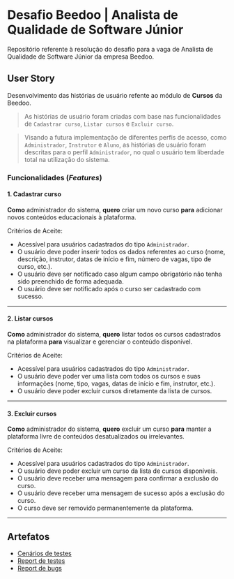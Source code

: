 # Desafio Beedoo | Analista de Qualidade de Software Júnior
Repositório referente à resolução do desafio para a vaga de Analista de Qualidade de Software Júnior da empresa Beedoo.

## User Story
Desenvolvimento das histórias de usuário refente ao módulo de **Cursos** da Beedoo.

>As histórias de usuário foram criadas com base nas funcionalidades de `Cadastrar curso`, `Listar cursos` e `Excluir curso`.

>Visando a futura implementação de diferentes perfis de acesso, como `Administrador`, `Instrutor` e `Aluno`, as histórias de usuário foram descritas para o perfil `Administrador`, no qual o usuário tem liberdade total na utilização do sistema. 

### Funcionalidades (*Features*)

#### 1.  Cadastrar curso
**Como** administrador do sistema, **quero** criar um novo curso **para** adicionar novos conteúdos educacionais à plataforma.

Critérios de Aceite:
- Acessível para usuários cadastrados do tipo `Administrador`.
- O usuário deve poder inserir todos os dados referentes ao curso (nome, descrição, instrutor, datas de início e fim, número de vagas, tipo de curso, etc.).
- O usuário deve ser notificado caso algum campo obrigatório não tenha sido preenchido de forma adequada.
- O usuário deve ser notificado após o curso ser cadastrado com sucesso.

---
#### 2.  Listar cursos
**Como** administrador do sistema, **quero** listar todos os cursos cadastrados na plataforma **para** visualizar e gerenciar o conteúdo disponível.

Critérios de Aceite:
- Acessível para usuários cadastrados do tipo `Administrador`.
- O usuário deve poder ver uma lista com todos os cursos e suas informações (nome, tipo, vagas, datas de início e fim, instrutor, etc.).
- O usuário deve poder excluir cursos diretamente da lista de cursos. 

---
#### 3.  Excluir cursos
**Como** administrador do sistema, **quero** excluir um curso **para** manter a plataforma livre de conteúdos desatualizados ou irrelevantes.

Critérios de Aceite:
- Acessível para usuários cadastrados do tipo `Administrador`.
- O usuário deve poder excluir um curso da lista de cursos disponíveis.
- O usuário deve receber uma mensagem para confirmar a exclusão do curso.
- O usuário deve receber uma mensagem de sucesso após a exclusão do curso.      
- O curso deve ser removido permanentemente da plataforma.

---

## Artefatos

- [Cenários de testes](https://docs.google.com/spreadsheets/d/1ft5jpb7sT85Wyuz704SdhngYbbQV-hKuXoZAc2ez5P0/edit?usp=sharing)
- [Report de testes](https://docs.google.com/document/d/1XJePh86R_msA9feUIGjUH0TzGfbHj854W4m6qECy9ag/edit?usp=sharing)
- [Report de bugs](https://docs.google.com/document/d/1TF6yIQ4T-QOp3PZ0mrlWEd1VTBPJ8UHazRq6JhfbfX4/edit?usp=sharing)
